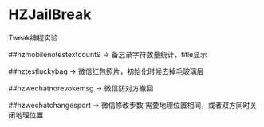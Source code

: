 # HZJailBreak
Tweak编程实验

##hzmobilenotestextcount9
-> 备忘录字符数量统计，title显示

##hztestluckybag
-> 微信红包照片，初始化时候去掉毛玻璃层

##hzwechatnorevokemsg
-> 微信防对方撤回

##hzwechatchangesport
-> 微信修改步数 需要地理位置相同，或者双方同时关闭地理位置
